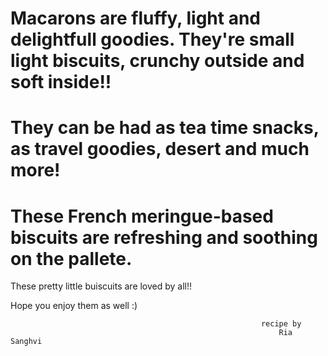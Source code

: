 # Macarons are fluffy, light and delightfull goodies. They're small light biscuits, crunchy outside and soft inside!!

# They can be had as tea time snacks, as travel goodies, desert and much more!

# These French meringue-based biscuits are refreshing and soothing on the pallete.

These pretty little buiscuits are loved by all!! 

Hope you enjoy them as well :)

                             
                                                            
                                                            recipe by 
                                                                Ria Sanghvi
                                                                        
                                                                       